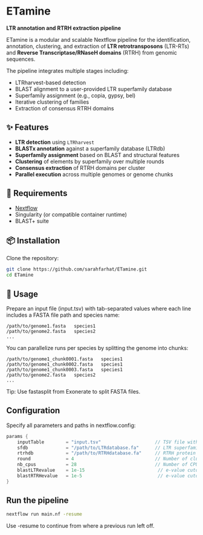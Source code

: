 # ETamine

**LTR annotation and RTRH extraction pipeline**

ETamine is a modular and scalable Nextflow pipeline for the identification, annotation, clustering, and extraction of **LTR retrotransposons** (LTR-RTs) and **Reverse Transcriptase/RNaseH domains** (RTRH) from genomic sequences.

The pipeline integrates multiple stages including:
- LTRharvest-based detection
- BLAST alignment to a user-provided LTR superfamily database
- Superfamily assignment (e.g., copia, gypsy, bel)
- Iterative clustering of families
- Extraction of consensus RTRH domains

## ✨ Features

- **LTR detection** using `LTRharvest`
- **BLASTx annotation** against a superfamily database (LTRdb)
- **Superfamily assignment** based on BLAST and structural features
- **Clustering** of elements by superfamily over multiple rounds
- **Consensus extraction** of RTRH domains per cluster
- **Parallel execution** across multiple genomes or genome chunks

## 🧰 Requirements

- [Nextflow](https://www.nextflow.io/)
- Singularity (or compatible container runtime)
- BLAST+ suite

## 📦 Installation

Clone the repository:

```bash
git clone https://github.com/sarahfarhat/ETamine.git
cd ETamine
```

## 🚀 Usage
Prepare an input file (input.tsv) with tab-separated values where each line includes a FASTA file path and species name:
```pgsql
/path/to/genome1.fasta   species1
/path/to/genome2.fasta   species2
...
```

You can parallelize runs per species by splitting the genome into chunks:
```pgsql
/path/to/genome1_chunk0001.fasta   species1
/path/to/genome1_chunk0002.fasta   species1
/path/to/genome1_chunk0003.fasta   species1
/path/to/genome2.fasta   species2
...
```
Tip: Use fastasplit from Exonerate to split FASTA files.

## Configuration
Specify all parameters and paths in nextflow.config:
```groovy
params {
    inputTable        = "input.tsv"                    // TSV file with genome paths and species
    sfdb              = "/path/to/LTRdatabase.fa"      // LTR superfamily protein database
    rtrhdb            = "/path/to/RTRHdatabase.fa"     // RTRH protein database for BLAST
    round             = 4                              // Number of clustering rounds
    nb_cpus           = 28                             // Number of CPUs to use
    blastLTRevalue    = 1e-15                           // e-value cutoff for LTR BLAST
    blastRTRHevalue   = 1e-5                            // e-value cutoff for RTRH BLAST
}
```

## Run the pipeline
```bash
nextflow run main.nf -resume
```
Use -resume to continue from where a previous run left off.

